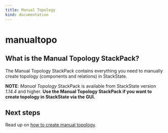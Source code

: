 ```yaml
---
title: Manual Topology
kind: documentation
---
```


# manualtopo

## What is the Manual Topology StackPack?

The Manual Topology StackPack contains everything you need to manually create topology \(components and relations\) in StackState.

**NOTE**: _Manual Topology_ StackPack is available from StackState version _1.14.4_ and higher. **Use the Manual Topology StackPack if you want to create topology in StackState via the GUI.**

## Next steps

Read up on [how to create manual topology](https://github.com/mpvvliet/stackstate-docs/tree/0f69067c340456b272cfe50e249f4f4ee680f8d9/use/how_to_create_manual_topology/README.md).

